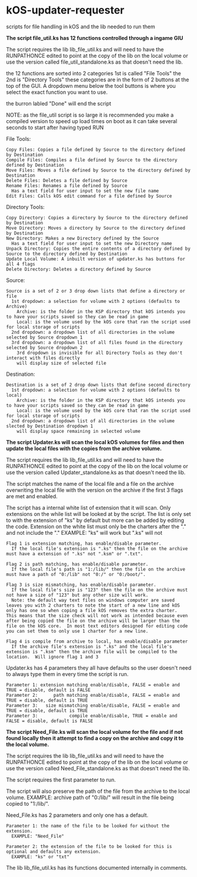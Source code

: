 # kOS-updater-requester
scripts for file handling in kOS and the lib needed to run them


**The script file_util.ks has 12 functions controlled through a ingame GIU**

  The script requires the lib lib_file_util.ks and will need to have the RUNPATHONCE edited to point at the copy of the lib on the local volume or use the version called file_util_standalone.ks as that doesn't need the lib.

  the 12 functions are sorted into 2 categories 1st is called "File Tools" the 2nd is "Directory Tools" these categories are in the form of 2 buttons at the top of the GUI.  A dropdown menu below the tool buttons is where you select the exact function you want to use.
  
  the burron labled "Done" will end the script
  
  NOTE: as the file_util script is so large it is recommended you make a compiled version to speed up load times on boot as it can take several seconds to start after having typed RUN
  
  File Tools:
  
    Copy Files: Copies a file defined by Source to the directory defined by Destination
    Compile Files: Compiles a file defined by Source to the directory defined by Destination
    Move Files: Moves a file defined by Source to the directory defined by Destination
    Delete Files: Deletes a file defined by Source
    Rename Files: Renames a file defined by Source
      Has a text field for user input to set the new file name
    Edit Files: Calls kOS edit command for a file defined by Source
    
  Directory Tools:
  
    Copy Directory: Copies a directory by Source to the directory defined by Destination 
    Move Directory: Moves a directory by Source to the directory defined by Destination 
    New Directory: Makes a new Directory defined by the Source
      Has a text field for user input to set the new Directory name
    Unpack Directory: Copies the entire contents of a directory defined by Source to the directory defined by Destination
    Update Local Volume: A inbuilt version of updater.ks has buttons for all 4 flags
    Delete Directory: Deletes a directory defined by Source
    
  Source:
  
    Source is a set of 2 or 3 drop down lists that define a directory or file
      1st dropdown: a selection for volume with 2 options (defaults to Archive)
        Archive: is the folder in the KSP directory that kOS intends you to have your scripts saved so they can be read in game
        Local: is the volume used by the kOS core that ran the script used for local storage of scripts
      2nd dropdown: a dropdown list of all directories in the volume selected by Source dropdown 1
      3rd dropdown: a dropdown list of all files found in the directory selected by Source dropdown 2
        3rd dropdown is invisible for all Directory Tools as they don't interact with files directly
        will display size of selected file
        
  Destination:
  
    Destination is a set of 2 drop down lists that define second directory
      1st dropdown: a selection for volume with 2 options (defaults to local)
        Archive: is the folder in the KSP directory that kOS intends you to have your scripts saved so they can be read in game
        Local: is the volume used by the kOS core that ran the script used for local storage of scripts
      2nd dropdown: a dropdown list of all directories in the volume slected by Destination dropdown 1
        will display space remaining in selected volume

 
**The script Updater.ks will scan the local kOS volumes for files and then update the local files with the copies from the archive volume.**

  The script requires the lib lib_file_util.ks and will need to have the RUNPATHONCE edited to point at the copy of the lib on the local volume or use the version called Updater_standalone.ks as that doesn't need the lib.

  The script matches the name of the local file and a file on the archive overwriting the local file with the version on the archive if the first 3 flags are met and enabled.

  The script has a internal white list of extension that it will scan.
    Only extensions on the while list will be looked at by the script.
    The list is only set to with the extension of "ks" by default but more can be added by editing the code.
      Extension on the white list must only be the charters after the "." and not include the "."
        EXAMPLE: "ks" will work but ".ks" will not

    Flag 1 is extension matching, has enable/disable parameter.
      If the local file's extension is ".ks" then the file on the archive must have a extension of ".ks" not ".ksm" or ".txt".

    Flag 2 is path matching, has enable/disable parameter.
      If the local file's path is "1:/lib/" then the file on the archive must have a path of "0:/lib" not "0:/" or "0:/boot/".

    Flag 3 is size mismatching, has enable/disable parameter.
      If the local file's size is "123" then the file on the archive must not have a size of "123" but any other size will work.
      Note: the default way text files on windows computer are saved leaves you with 2 charters to note the start of a new line and kOS only has one so when coping a file kOS removes the extra charter.  This means that the size check will not work as intended because even after being copied the file on the archive will be larger than the file on the kOS core.  In most text editors designed for editing code you can set them to only use 1 charter for a new line.
     
    Flag 4 is compile from archive to local, has enable/disable parameter
      If the archive file's extension is ".ks" and the local file's extension is ".ksm" then the archive file will be compiled to the location.  Will ignore flag 1 and 3 


  Updater.ks has 4 parameters they all have defaults so the user doesn't need to always type them in every time the script is run.

    Parameter 1: extension matching enable/disable, FALSE = enable and TRUE = disable, default is FALSE
    Parameter 2:      path matching enable/disable, FALSE = enable and TRUE = disable, default is TRUE
    Parameter 3:   size mismatching enable/disable, FALSE = enable and TRUE = disable, default is TRUE
    Parameter 3:            compile enable/disable, TRUE = enable and FALSE = disable, default is FALSE


**The script Need_File.ks will scan the local volume for the file and if not found locally then it attempt to find a copy on the archive and copy it to the local volume.**
  
  The script requires the lib lib_file_util.ks and will need to have the RUNPATHONCE edited to point at the copy of the lib on the local volume or use the version called Need_File_standalone.ks as that doesn't need the lib.

  The script requires the first parameter to run.

  The script will also preserve the path of the file from the archive to the local volume.
    EXAMPLE: archive path of "0:/lib/" will result in the file being copied to "1:/lib/".

  Need_File.ks has 2 parameters and only one has a default.

    Parameter 1: the name of the file to be looked for without the extension.
      EXAMPLE: "Need_File"

    Parameter 2: the extension of the file to be looked for this is optional and defaults any extension.
      EXAMPLE: "ks" or "txt"



The lib lib_file_util.ks has its functions documented internally in comments.
